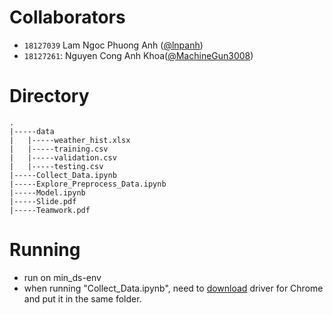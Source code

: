# Collaborators
* `18127039` Lam Ngoc Phuong Anh ([@lnpanh](https://github.com/lnpanh))
* `18127261`: Nguyen Cong Anh Khoa([@MachineGun3008](https://github.com/MachineGun3008))

# Directory

```
.
|-----data
|	|-----weather_hist.xlsx
|	|-----training.csv
|	|-----validation.csv
|	|-----testing.csv
|-----Collect_Data.ipynb
|-----Explore_Preprocess_Data.ipynb
|-----Model.ipynb
|-----Slide.pdf
|-----Teamwork.pdf
```

# Running
- run on min_ds-env
- when running "Collect_Data.ipynb", need to [download](https://chromedriver.chromium.org/downloads) driver for Chrome and put it in the same folder.